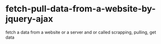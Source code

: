 # fetch-pull-data-from-a-website-by-jquery-ajax
fetch a data from a website or a server and or called scrapping, pulling, get data
